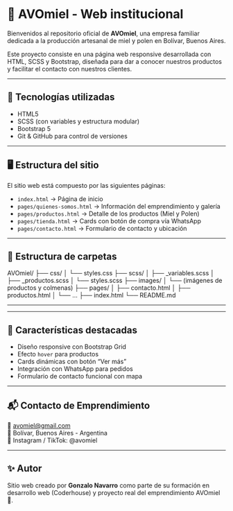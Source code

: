 # 🍯 AVOmiel - Web institucional

Bienvenidos al repositorio oficial de **AVOmiel**, una empresa familiar dedicada a la producción artesanal de miel y polen en Bolívar, Buenos Aires.

Este proyecto consiste en una página web responsive desarrollada con HTML, SCSS y Bootstrap, diseñada para dar a conocer nuestros productos y facilitar el contacto con nuestros clientes.

---

## 🚀 Tecnologías utilizadas

- HTML5
- SCSS (con variables y estructura modular)
- Bootstrap 5
- Git & GitHub para control de versiones

---

## 🖥️ Estructura del sitio

El sitio web está compuesto por las siguientes páginas:

- `index.html` → Página de inicio
- `pages/quienes-somos.html` → Información del emprendimiento y galería
- `pages/productos.html` → Detalle de los productos (Miel y Polen)
- `pages/tienda.html` → Cards con botón de compra vía WhatsApp
- `pages/contacto.html` → Formulario de contacto y ubicación

---

## 📁 Estructura de carpetas
AVOmiel/
├── css/
│ └── styles.css
├── scss/
│ ├── _variables.scss
│ ├── _productos.scss
│ └── styles.scss
├── images/
│ └── (imágenes de productos y colmenas)
├── pages/
│ ├── contacto.html
│ ├── productos.html
│ └── ...
├── index.html
└── README.md

---


---

## 📌 Características destacadas

- Diseño responsive con Bootstrap Grid
- Efecto `hover` para productos
- Cards dinámicas con botón “Ver más”
- Integración con WhatsApp para pedidos
- Formulario de contacto funcional con mapa

---

## 📬 Contacto de Emprendimiento

📧 avomiel@gmail.com  
📍 Bolívar, Buenos Aires - Argentina  
📱 Instagram / TikTok: @avomiel

---

## ✨ Autor

Sitio web creado por **Gonzalo Navarro** como parte de su formación en desarrollo web (Coderhouse) y proyecto real del emprendimiento AVOmiel 🍯.


